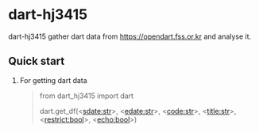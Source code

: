 dart-hj3415
==========

dart-hj3415 gather dart data from https://opendart.fss.or.kr and analyse it.


Quick start
------------

1. For getting dart data
   > from dart_hj3415 import dart
   > 
   > dart.get_df(<<sdate:str>>, <<edate:str>>, <<code:str>>, <<title:str>>, <<restrict:bool>>, <<echo:bool>>)
   
